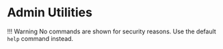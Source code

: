 # Admin Utilities

!!! Warning
    No commands are shown for security reasons. Use the default `help` command instead.